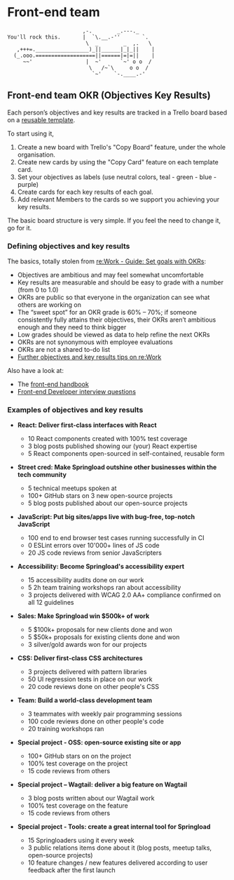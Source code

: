 # Front-end team

```
                        ,-.        _.---._
You'll rock this.       |  `\.__.-''       `.
                         \  _        _  ,.   \
   ,+++=._________________)_||______|_|_||    |
  (_.ooo.===================||======|=|=||    |
     ~~'                 |  ~'      `~' o o  /
                          \   /~`\     o o  /
                           `~'    `-.____.-'
```

## Front-end team OKR (Objectives Key Results)

Each person’s objectives and key results are tracked in a Trello board based on a [reusable template](https://trello.com/b/URsGqKMe/person-s-okr-template).

To start using it,

1. Create a new board with Trello's "Copy Board" feature, under the whole organisation.
2. Create new cards by using the "Copy Card" feature on each template card.
3. Set your objectives as labels (use neutral colors, teal - green - blue - purple)
4. Create cards for each key results of each goal.
5. Add relevant Members to the cards so we support you achieving your key results.

The basic board structure is very simple. If you feel the need to change it, go for it.

### Defining objectives and key results

The basics, totally stolen from [re:Work - Guide: Set goals with OKRs](https://rework.withgoogle.com/guides/set-goals-with-okrs/steps/introduction/):

- Objectives are ambitious and may feel somewhat uncomfortable
- Key results are measurable and should be easy to grade with a number (from 0 to 1.0)
- OKRs are public so that everyone in the organization can see what others are working on
- The “sweet spot” for an OKR grade is 60% – 70%; if someone consistently fully attains their objectives, their OKRs aren’t ambitious enough and they need to think bigger
- Low grades should be viewed as data to help refine the next OKRs
- OKRs are not synonymous with employee evaluations
- OKRs are not a shared to-do list
- [Further objectives and key results tips on re:Work](https://rework.withgoogle.com/guides/set-goals-with-okrs/steps/set-objectives-and-develop-key-results/)

Also have a look at:

- The [front-end handbook](https://www.frontendhandbook.com/practice/types-of-front-end-dev.html)
- [Front-end Developer interview questions](https://github.com/h5bp/Front-end-Developer-Interview-Questions)

### Examples of objectives and key results

- __React: Deliver first-class interfaces with React__
    - 10 React components created with 100% test coverage
    - 3 blog posts published showing our (your) React expertise
    - 5 React components open-sourced in self-contained, reusable form

- __Street cred: Make Springload outshine other businesses within the tech community__
    - 5 technical meetups spoken at
    - 100+ GitHub stars on 3 new open-source projects
    - 5 blog posts published about our open-source projects

- __JavaScript: Put big sites/apps live with bug-free, top-notch JavaScript__
    - 100 end to end browser test cases running successfully in CI
    - 0 ESLint errors over 10'000+ lines of JS code
    - 20 JS code reviews from senior JavaScripters

- __Accessibility: Become Springload's accessibility expert__
    - 15 accessibility audits done on our work
    - 5 2h team training workshops ran about accessibility
    - 3 projects delivered with WCAG 2.0 AA+ compliance confirmed on all 12 guidelines

- __Sales: Make Springload win $500k+ of work__
    - 5 $100k+ proposals for new clients done and won
    - 5 $50k+ proposals for existing clients done and won
    - 3 silver/gold awards won for our projects

- __CSS: Deliver first-class CSS architectures__
    - 3 projects delivered with pattern libraries
    - 50 UI regression tests in place on our work
    - 20 code reviews done on other people's CSS

- __Team: Build a world-class development team__
    - 3 teammates with weekly pair programming sessions
    - 100 code reviews done on other people's code
    - 20 training workshops ran

- __Special project - OSS: open-source existing site or app__
    - 100+ GitHub stars on on the project
    - 100% test coverage on the project
    - 15 code reviews from others

- __Special project – Wagtail: deliver a big feature on Wagtail__
    - 3 blog posts written about our Wagtail work
    - 100% test coverage on the feature
    - 15 code reviews from others

- __Special project - Tools: create a great internal tool for Springload__
    - 15 Springloaders using it every week
    - 3 public relations items done about it (blog posts, meetup talks, open-source projects)
    - 10 feature changes / new features delivered according to user feedback after the first launch
